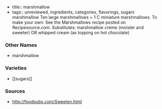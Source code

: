 - title:: marshmallow
- tags:: unreviewed, ingredients, categories, flavorings, sugars
marshmallow Ten large marshmallows = 1 C miniature marshmallows. To make your own: See the Marshmallows recipe posted on Recipesource.com. Substitutes: marshmallow creme (moister and sweeter) OR whipped cream (as topping on hot chocolate)

### Other Names

* marshmallow

### Varieties

* [[sugars]]

### Sources
* http://foodsubs.com/Sweeten.html
